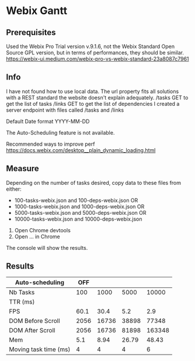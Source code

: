 # Webix Gantt

## Prerequisites

Used the Webix Pro Trial version v.9.1.6, not the Webix Standard Open Source GPL version, but in terms of performances, they should be similar.
https://webix-ui.medium.com/webix-pro-vs-webix-standard-23a8087c7961

## Info

I have not found how to use local data. The url property fits all solutions with a REST standard the website doesn't explain adequately.
/tasks GET to get the list of tasks
/links GET to get the list of dependencies
I created a server endpoint with files called /tasks and /links

Default Date format YYYY-MM-DD

The Auto-Scheduling feature is not available.

Recommended ways to improve perf
https://docs.webix.com/desktop__plain_dynamic_loading.html

## Measure

Depending on the number of tasks desired, copy data to these files from either:
* 100-tasks-webix.json and 100-deps-webix.json OR
* 1000-tasks-webix.json and 1000-deps-webix.json OR
* 5000-tasks-webix.json and 5000-deps-webix.json OR
* 10000-tasks-webix.json and 10000-deps-webix.json

1. Open Chrome devtools
2. Open ... in Chrome

The console will show the results.

## Results

| Auto-scheduling       | OFF  |       |       |        |
|-----------------------|------|-------|-------|--------|
| Nb Tasks              | 100  | 1000  | 5000  | 10000  |
| TTR (ms)              |      |       |       |        |
| FPS                   | 60.1 | 30.4  | 5.2   | 2.9    |
| DOM Before Scroll     | 2056 | 16736 | 38898 | 77348  |
| DOM After Scroll      | 2056 | 16736 | 81898 | 163348 |
| Mem                   | 5.1  | 8.94  | 26.79 | 48.43  |
| Moving task time (ms) | 4    | 4     | 4     | 6      |